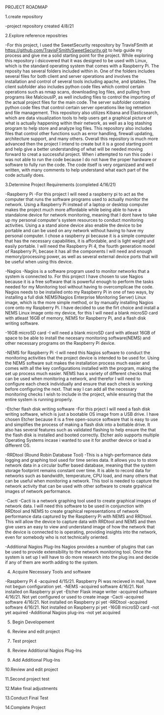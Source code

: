 PROJECT ROADMAP

1.create repository

  -project repository created 4/8/21
  
2.Explore reference repositries

   -For this project, I used the SweetSecurity respository by TravisFSmith at https://github.com/TravisFSmith/SweetSecurity.git to help guide my process and give me a solid    starting point for the project. While exploring this repository i dsicovered that it was designed to be used with Linux, which is the standard operating system that comes with a Raspberry Pi. The reposity has several folders included within in. One of the folders includes several files for both client and server operations and involves the installation and control of several tools including apache, and iptables. The client subfolder also includes python code files which control certain operations such as nmap scans, downloading log files, and pulling from programs like MalciousIP, as well including files to control the importing of the actual project files for the main code. The server subfolder contains python code files that control certain server operations like log retnetion and file management. This repository also utilizes Kibana and Elasticsearch, which are data visualization tools to help users get a graphical picture of what is actually happening within their network, as well as a log stashing program to help store and analyze log files. This repository also includes files that control other functions such as error handling, firewall updating, architecture support, and many others. Overall this repository is much more advanced then the project I intend to create but it is a good starting point and help give a better understanding of what will be needed moving forward to creat a successful project. When i attempted to run this code i was not able to run the code because I do not have the proper hardware or software to fully run the code. The code itself is very organizaed and well written, with many comments to help understand what each part of the code actually does.
  
3.Determine Project Requirements (completed 4/16/21)

  -Raspberry Pi
    -For this project I will need a raspberry pi to act as the computer that runs the software programs used to actually monitor the network. Using a Raspberry Pi instead of a laptop or desktop computer makes the project much more affordable while being able to have a standalone device for network monitoring, meaning that I dont have to take up my personal computer's system resources to conduct monitoring activities. Using a a stand alone device also enable the device to be portable and can be used on any network without having to have my personal computer. I chose a raspberry pi because it is a simple computer that has the necessary capabilities, it is affordable, and is light weight and easily portable. I will need the Raspberry Pi 4, the fourth generation model of Raspberry Pi, becase it has all the components I will need and enough memory/processing power, as well as several external device ports that will be useful when using this device.
    
  -Nagios
    -Nagios is a software program used to monitor networks that a system is connected to. For this project I have chosen to use Nagios because it is a free software that is powerful enough to perform the tasks needed for my Monitoring tool without having to overcomplicae the code. Nagios needs to be installed onto my Raspberry Pi in one of two ways, by installing a full disk NEMS(Nagios Enterprise Monitoring Server) Linux image, which is the more simple method, or by manually installing Nagios core onto my Raspberry Pi. I have decided to use the firt choice and install a NEMS Linux image onto my device, for this I will need a blank microSD card with atleast 16GB of memory, NEMS for Raspberry Pi, and a flash disk writing software.
    
  -16GB microSD card
    -I will need a blank microSD card with atleast 16GB of space to be able to install the necesary monitoring software(NEMS) and other necessary programs on the Raspberry Pi device.
    
  -NEMS for Raspberry Pi
    -I will need this Nagios software to conduct the monitoring activities that the project device is intended to be used for. Using the NEMS software suit makes the installation process much easier and comes with all the key configurations installed with the program, making the set up process much easier. NEMS has a variety of different checks that can be used when monitoring a network, and therefor I will need to configure each check individually and ensure that each check is working before configuring the next. That way I can add all the necessary monitoring checks I wish to include in the project, while ensuring that the entire system is running properly. 
 
  -Etcher flash disk writing software
    -For this prject I will need a fash disk writing software, which is just a bootable OS image from a USB drive. I have chosen Etcher because it is a free open-source software that is easy to use and simplifies the process of making a flash disk into a bottable drive. It also has several features such as validated flashing to help ensure the that the flash disk is installed and booted correctly. Etcher aslo supports multiple Operating Systems incase i wanted to use it for another device or load a different OS. 
  
  -RRDtool (Round Robin Database Tool)
    -This is a high-performance data logging and graphing tool used for time series data. It allows you to to store network data in a circular buffer based database, meaning that the system storage footprint remains constant over time. It is able to record data for networks such as bandwidth, temperature, CPU load, and many others that can be useful when monitoring a network. This tool is needed to capture the network activity that can be used with other software to create grpahical images of network performance. 
  
  -Cacti
    -Cacti is a network graphing tool used to create graphical images of network data. I will need this software to be used in conjunction with RRDtool and NEMS to create graphical representations of network performance data captured by the Raspberry Pi with NEMS and RRDtool. This will allow the device to capture data with RRDtool and NEMS and then give users an easy to view and understand image of how the network that the device is connected to is operating, providing insights into the network, even for somebody who is not technically oriented. 
   
  -Additional Nagios Plug-Ins
    Nagios provides a number of plugins that can be used to provide extensibility to the network monitoring tool. Once the system is set up I will have to do more research into the plug ins and decide if any of them are worth adding to the system.

4. Acquire Necessary Tools and software

  -Raspberry Pi 4
    -acquired 4/15/21. Raspberry Pi was recieved in mail, have not begun configuration yet.
  -NEMS
    -acquired software 4/16/21. Not installed on Raspberry pi yet
  -Etcher Flask image writer
    -acquired software 4/16/21. Not yet configured or used to create image
  -Cacti
    -acquired software 4/16/21. Not installed on Raspberry pi yet
  -RRDtool
    -acquired software 4/16/21. Not installed on Raspberry pi yet
  -16GB microSD card
    -not yet aquired
  -Additional Nagios plug-ins
    -not yet acquired
  
5. Begin Developement

6. Review and edit project

7. Test project

8. Review Additional Nagios Plug-Ins

9. Add Additional Plug-Ins

10.Review and edit project

11.Second project test

12.Make final adjustments

13.Conduct Final Test

14.Complete Project


